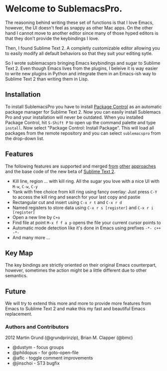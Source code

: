 # Welcome to SublemacsPro.

The reasoning behind writing these set of functions is that I love Emacs, however, the UI doesn't feel as snappy as other Mac apps. On the other hand I cannot move to another editor since many of those hyped editors is that they don't provide the keybindings I love.

Then, I found Sublime Text 2. A completly customizable editor allowing you to easily modify all default behaviors so that they suit your editing sytle.

So I wrote sublemacspro bringing Emacs keybindings and sugar to Sublime Text 2. Even though Emacs lives from the plugins, I beleive it is way easier to write new plugins in Python and integrate them in an Emacs-ish way to Sublime Text 2 than writing them in Lisp.

## Installation

To install SublemacsPro you have to install [Package Control](http://wbond.net/sublime_packages/package_control) as an automatic package manager for Sublime Text 2. Now you can easily install Sublemacs Pro and your installation will never be outdated. When you installed Package Control, hit ``S-Shift P`` to open up the command palette and type ``install``. Now select "Package Control: Install Package". This will load all packages from the remote repository and you can select ``sublemacspro`` from the drop-down list.

## Features

The following features are supported and merged [from][ot3] [other][ot] [approaches][ot2]
and the base code of the new beta of [Sublime Text 2][subl].

   * Kill line, region ... with kill ring. All the sugar you love with a nice UI with ``M-w``, ``C-w``, ``C-y``
   * Yank with free choice from kill ring using fancy overlay: Just press ``C-Y`` to access the kill ring and search for your last copy and pastie
   * Rectangular cut and insert using ``C-x r t`` and ``C-x r d``
   * Named registers to store data using ``C-x r s [register]`` and ``C-x r i [register]``
   * Open a new line by ``C+o``
   * Find file at point ``M-x f f a p`` opens the file your current cursor points to
   * Automatic mode detection like it's done in Emacs using prefixes ``-*- c++ -*-``
   * And many more ...



## Key Map

The key bindings are strictly oriented on their original Emacs counterpart,
however, sometimes the action might be a little different due to other
semantics.

## Future

We will try to extend this more and more to provide more features from Emacs to
Sublime Text 2 and make this my fast and beautiful Emacs replacement.


### Authors and Contributors
2012 Martin Grund (@grundprinzip), Brian M. Clapper (@bmc)

* @dustym - focus groups
* @phildopus - for goto-open-file
* @aflc - toggle comment improvements
* @jinschoi - ST3 bugfix


[ot]: https://github.com/stiang/EmacsifySublimeText
[ot2]: https://github.com/bmc/ST2EmacsMiscellanea
[ot3]: https://github.com/stiang/EmacsKillRing
[subl]: http://www.sublimetext.com/docs/2/api_reference.html
[bmc]: https://github.com/bmc/
